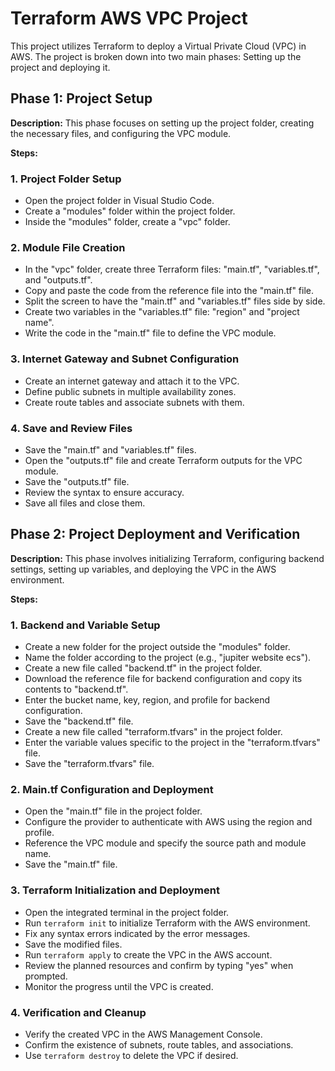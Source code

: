 # Terraform AWS VPC Project

This project utilizes Terraform to deploy a Virtual Private Cloud (VPC) in AWS. The project is broken down into two main phases: Setting up the project and deploying it.

## Phase 1: Project Setup

**Description:** This phase focuses on setting up the project folder, creating the necessary files, and configuring the VPC module.

**Steps:**

### 1. Project Folder Setup
- Open the project folder in Visual Studio Code.
- Create a "modules" folder within the project folder.
- Inside the "modules" folder, create a "vpc" folder.

### 2. Module File Creation
- In the "vpc" folder, create three Terraform files: "main.tf", "variables.tf", and "outputs.tf".
- Copy and paste the code from the reference file into the "main.tf" file.
- Split the screen to have the "main.tf" and "variables.tf" files side by side.
- Create two variables in the "variables.tf" file: "region" and "project name".
- Write the code in the "main.tf" file to define the VPC module.

### 3. Internet Gateway and Subnet Configuration
- Create an internet gateway and attach it to the VPC.
- Define public subnets in multiple availability zones.
- Create route tables and associate subnets with them.

### 4. Save and Review Files
- Save the "main.tf" and "variables.tf" files.
- Open the "outputs.tf" file and create Terraform outputs for the VPC module.
- Save the "outputs.tf" file.
- Review the syntax to ensure accuracy.
- Save all files and close them.


## Phase 2: Project Deployment and Verification

**Description:** This phase involves initializing Terraform, configuring backend settings, setting up variables, and deploying the VPC in the AWS environment.

**Steps:**

### 1. Backend and Variable Setup
- Create a new folder for the project outside the "modules" folder.
- Name the folder according to the project (e.g., "jupiter website ecs").
- Create a new file called "backend.tf" in the project folder.
- Download the reference file for backend configuration and copy its contents to "backend.tf".
- Enter the bucket name, key, region, and profile for backend configuration.
- Save the "backend.tf" file.
- Create a new file called "terraform.tfvars" in the project folder.
- Enter the variable values specific to the project in the "terraform.tfvars" file.
- Save the "terraform.tfvars" file.

### 2. Main.tf Configuration and Deployment
- Open the "main.tf" file in the project folder.
- Configure the provider to authenticate with AWS using the region and profile.
- Reference the VPC module and specify the source path and module name.
- Save the "main.tf" file.

### 3. Terraform Initialization and Deployment
- Open the integrated terminal in the project folder.
- Run `terraform init` to initialize Terraform with the AWS environment.
- Fix any syntax errors indicated by the error messages.
- Save the modified files.
- Run `terraform apply` to create the VPC in the AWS account.
- Review the planned resources and confirm by typing "yes" when prompted.
- Monitor the progress until the VPC is created.

### 4. Verification and Cleanup
- Verify the created VPC in the AWS Management Console.
- Confirm the existence of subnets, route tables, and associations.
- Use `terraform destroy` to delete the VPC if desired.

